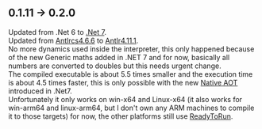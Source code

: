 ## 0.1.11 -> 0.2.0
Updated from .Net 6 to [.Net 7](https://dotnet.microsoft.com/en-us/download/dotnet/7.0).  
Updated from [Antlrcs4.6.6](https://github.com/tunnelvisionlabs/antlr4cs/releases/tag/v4.6.6) to [Antlr4.11.1](https://github.com/antlr/antlr4/releases/tag/4.11.1).  
No more dynamics used inside the interpreter, this only happened because of the new Generic maths added in .NET 7 and for now, basically all numbers are converted to doubles but this needs urgent change.  
The compiled executable is about 5.5 times smaller and the execution time is about 4.5 times faster, this is only possible with the new [Native AOT](https://learn.microsoft.com/en-us/dotnet/core/deploying/native-aot/) introduced in .Net7.<br> Unfortunately it only works on win-x64 and Linux-x64 (it also works for win-arm64 and linux-arm64, but I don't own any ARM machines to compile it to those targets) for now, the other platforms still use [ReadyToRun](https://learn.microsoft.com/en-us/dotnet/core/deploying/ready-to-run).